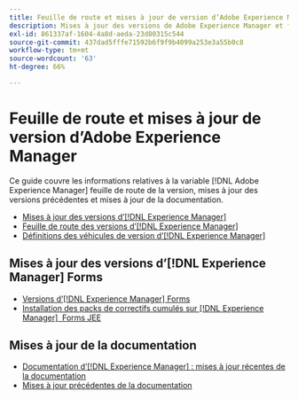 ```yaml
---
title: Feuille de route et mises à jour de version d’Adobe Experience Manager
description: Mises à jour des versions de Adobe Experience Manager et feuille de route.
exl-id: 861337af-1604-4a8d-aeda-23d80315c544
source-git-commit: 437dad5fffe71592b6f9f9b4099a253e3a55b0c8
workflow-type: tm+mt
source-wordcount: '63'
ht-degree: 66%

---
```


# Feuille de route et mises à jour de version d’Adobe Experience Manager

Ce guide couvre les informations relatives à la variable [!DNL Adobe Experience Manager] feuille de route de la version, mises à jour des versions précédentes et mises à jour de la documentation.

* [Mises à jour des versions d’[!DNL Experience Manager]](aem-releases-updates.md)
* [Feuille de route des versions d’[!DNL Experience Manager]](update-releases-roadmap.md)
* [Définitions des véhicules de version d’[!DNL Experience Manager]](update-release-vehicle-definitions.md)

## Mises à jour des versions d’[!DNL Experience Manager] Forms

* [Versions d’[!DNL Experience Manager] Forms](aem-forms-releases.md)
* [Installation des packs de correctifs cumulés sur  [!DNL Experience Manager]  Forms JEE](install-cfp-aem-forms-jee.md)

## Mises à jour de la documentation

* [Documentation dʼ[!DNL Experience Manager] : mises à jour récentes de la documentation](documentation-updates.md)
* [Mises à jour précédentes de la documentation](previous-documentation-updates.md)
